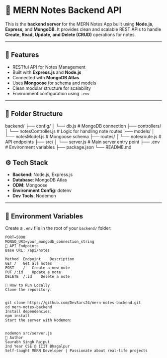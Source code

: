 # 📝 MERN Notes Backend API

This is the **backend server** for the MERN Notes App built using **Node.js**, **Express**, and **MongoDB**. It provides clean and scalable REST APIs to handle **Create, Read, Update, and Delete (CRUD)** operations for notes.

---

## 🚀 Features

- RESTful API for Notes Management
- Built with **Express.js** and **Node.js**
- Connected with **MongoDB Atlas**
- Uses **Mongoose** for schema and models
- Clean modular structure for scalability
- Environment configuration using `.env`

---

## 📁 Folder Structure

backend/
├── config/
│ └── db.js # MongoDB connection
├── controllers/
│ └── notesController.js # Logic for handling note routes
├── models/
│ └── notesModel.js # Mongoose schema
├── routes/
│ └── notesroute.js # API endpoints
├── src/
│ └── server.js # Main server entry point
├── .env # Environment variables
├── package.json
└── README.md

## ⚙️ Tech Stack

- **Backend**: Node.js, Express.js
- **Database**: MongoDB Atlas
- **ODM**: Mongoose
- **Environment Config**: dotenv
- **Dev Tools**: Nodemon

---

## 🔐 Environment Variables

Create a `.env` file in the root of your `backend/` folder:

```env
PORT=5000
MONGO_URI=your_mongodb_connection_string
🚦 API Endpoints
Base URL: /api/notes

Method	Endpoint	Description
GET	/	Get all notes
POST	/	Create a new note
PUT	/:id	Update a note
DELETE	/:id	Delete a note

🧪 How to Run Locally
Clone the repository:


git clone https://github.com/DevSars24/mern-notes-backend.git
cd mern-notes-backend
Install dependencies:
npm install
Start the server with Nodemon:


nodemon src/server.js
🧠 Author
Saurabh Singh Rajput
2nd Year CSE @ IIIT Bhagalpur
Self-taught MERN Developer | Passionate about real-life projects
